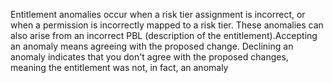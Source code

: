 Entitlement anomalies occur when a risk tier assignment is incorrect, or when a permission is incorrectly mapped to a risk tier. These anomalies can also arise from an incorrect PBL (description of the entitlement).Accepting an anomaly means agreeing with the proposed change. Declining an anomaly indicates that you don't agree with the proposed changes, meaning the entitlement was not, in fact, an anomaly